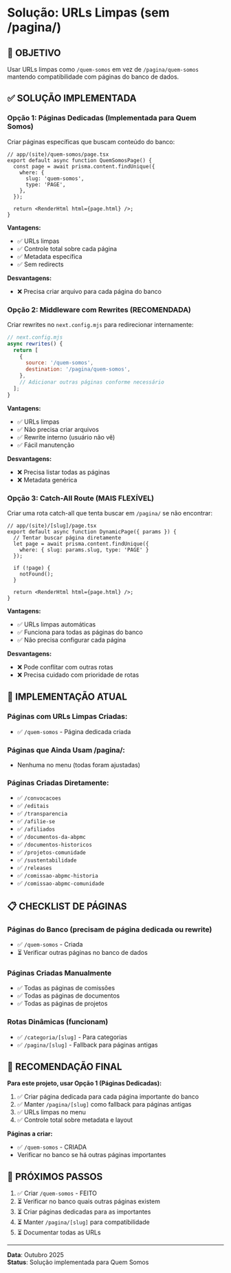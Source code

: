 # Solução: URLs Limpas (sem /pagina/)

## 🎯 OBJETIVO

Usar URLs limpas como `/quem-somos` em vez de `/pagina/quem-somos` mantendo compatibilidade com páginas do banco de dados.

## ✅ SOLUÇÃO IMPLEMENTADA

### Opção 1: Páginas Dedicadas (Implementada para Quem Somos)

Criar páginas específicas que buscam conteúdo do banco:

```tsx
// app/(site)/quem-somos/page.tsx
export default async function QuemSomosPage() {
  const page = await prisma.content.findUnique({
    where: {
      slug: 'quem-somos',
      type: 'PAGE',
    },
  });
  
  return <RenderHtml html={page.html} />;
}
```

**Vantagens:**
- ✅ URLs limpas
- ✅ Controle total sobre cada página
- ✅ Metadata específica
- ✅ Sem redirects

**Desvantagens:**
- ❌ Precisa criar arquivo para cada página do banco

### Opção 2: Middleware com Rewrites (RECOMENDADA)

Criar rewrites no `next.config.mjs` para redirecionar internamente:

```js
// next.config.mjs
async rewrites() {
  return [
    {
      source: '/quem-somos',
      destination: '/pagina/quem-somos',
    },
    // Adicionar outras páginas conforme necessário
  ];
}
```

**Vantagens:**
- ✅ URLs limpas
- ✅ Não precisa criar arquivos
- ✅ Rewrite interno (usuário não vê)
- ✅ Fácil manutenção

**Desvantagens:**
- ❌ Precisa listar todas as páginas
- ❌ Metadata genérica

### Opção 3: Catch-All Route (MAIS FLEXÍVEL)

Criar uma rota catch-all que tenta buscar em `/pagina/` se não encontrar:

```tsx
// app/(site)/[slug]/page.tsx
export default async function DynamicPage({ params }) {
  // Tentar buscar página diretamente
  let page = await prisma.content.findUnique({
    where: { slug: params.slug, type: 'PAGE' }
  });
  
  if (!page) {
    notFound();
  }
  
  return <RenderHtml html={page.html} />;
}
```

**Vantagens:**
- ✅ URLs limpas automáticas
- ✅ Funciona para todas as páginas do banco
- ✅ Não precisa configurar cada página

**Desvantagens:**
- ❌ Pode conflitar com outras rotas
- ❌ Precisa cuidado com prioridade de rotas

## 🔧 IMPLEMENTAÇÃO ATUAL

### Páginas com URLs Limpas Criadas:
- ✅ `/quem-somos` - Página dedicada criada

### Páginas que Ainda Usam /pagina/:
- Nenhuma no menu (todas foram ajustadas)

### Páginas Criadas Diretamente:
- ✅ `/convocacoes`
- ✅ `/editais`
- ✅ `/transparencia`
- ✅ `/afilie-se`
- ✅ `/afiliados`
- ✅ `/documentos-da-abpmc`
- ✅ `/documentos-historicos`
- ✅ `/projetos-comunidade`
- ✅ `/sustentabilidade`
- ✅ `/releases`
- ✅ `/comissao-abpmc-historia`
- ✅ `/comissao-abpmc-comunidade`

## 📋 CHECKLIST DE PÁGINAS

### Páginas do Banco (precisam de página dedicada ou rewrite)
- ✅ `/quem-somos` - Criada
- ⏳ Verificar outras páginas no banco de dados

### Páginas Criadas Manualmente
- ✅ Todas as páginas de comissões
- ✅ Todas as páginas de documentos
- ✅ Todas as páginas de projetos

### Rotas Dinâmicas (funcionam)
- ✅ `/categoria/[slug]` - Para categorias
- ✅ `/pagina/[slug]` - Fallback para páginas antigas

## 🎯 RECOMENDAÇÃO FINAL

**Para este projeto, usar Opção 1 (Páginas Dedicadas):**

1. ✅ Criar página dedicada para cada página importante do banco
2. ✅ Manter `/pagina/[slug]` como fallback para páginas antigas
3. ✅ URLs limpas no menu
4. ✅ Controle total sobre metadata e layout

**Páginas a criar:**
- ✅ `/quem-somos` - CRIADA
- Verificar no banco se há outras páginas importantes

## 📝 PRÓXIMOS PASSOS

1. ✅ Criar `/quem-somos` - FEITO
2. ⏳ Verificar no banco quais outras páginas existem
3. ⏳ Criar páginas dedicadas para as importantes
4. ⏳ Manter `/pagina/[slug]` para compatibilidade
5. ⏳ Documentar todas as URLs

---

**Data**: Outubro 2025  
**Status**: Solução implementada para Quem Somos
